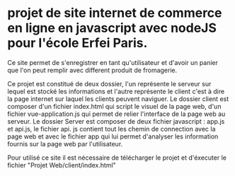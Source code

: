# projet de site internet de commerce en ligne en javascript avec nodeJS pour l'école Erfei Paris.

Ce site permet de s'enregistrer en tant qu'utilisateur et d'avoir un panier que l'on peut remplir avec different produit de fromagerie.

Ce projet est constitué de deux dossier, l'un représente le serveur sur lequel est stocké les informations et l'autre représente le client c'est à dire la page internet sur laquel les clients peuvent naviguer. 
Le dossier client est composer d'un fichier index.html qui script le visuel de la page web, d'un fichier vue-application.js qui permet de relier l'interface de la page web au serveur.
Le dossier Server est composer de deux fichier javascript : app.js et api.js, le fichier api. js contient tout les chemin de connection avec la page web et avec le fichier app qui lui permet d'analyser les information fournis sur la page web par l'utilisateur.

Pour utilisé ce site il est nécessaire de télécharger le projet et d'éxecuter le fichier "Projet Web/client/index.html"
